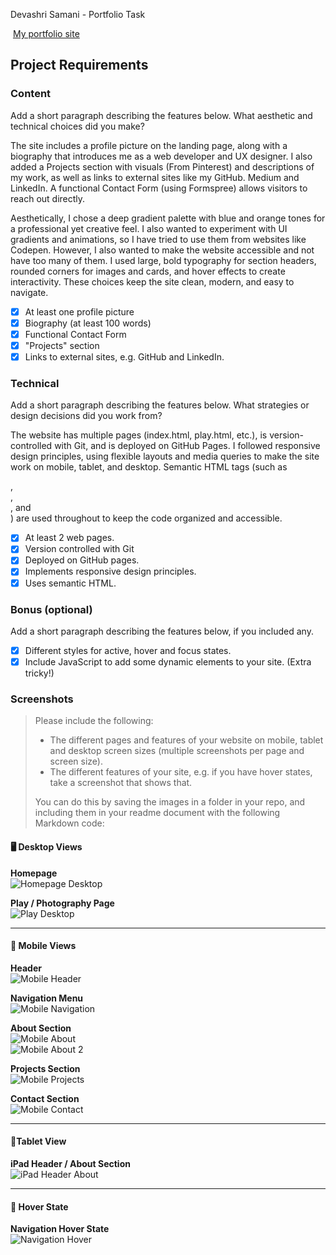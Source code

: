 Devashri Samani - Portfolio Task

​
[My portfolio site](https://devashrisamani.github.io)
​

## Project Requirements

### Content

Add a short paragraph describing the features below. What aesthetic and technical choices did you make?

The site includes a profile picture on the landing page, along with a biography that introduces me as a web developer and UX designer. I also added a Projects section with visuals (From Pinterest) and descriptions of my work, as well as links to external sites like my GitHub. Medium and LinkedIn. A functional Contact Form (using Formspree) allows visitors to reach out directly.

Aesthetically, I chose a deep gradient palette with blue and orange tones for a professional yet creative feel. I also wanted to experiment with UI gradients and animations, so I have tried to use them from websites like Codepen. However, I also wanted to make the website accessible and not have too many of them. I used large, bold typography for section headers, rounded corners for images and cards, and hover effects to create interactivity. These choices keep the site clean, modern, and easy to navigate.

- [x] At least one profile picture
- [x] Biography (at least 100 words)
- [x] Functional Contact Form
- [x] "Projects" section
- [x] Links to external sites, e.g. GitHub and LinkedIn.
      ​

### Technical

Add a short paragraph describing the features below. What strategies or design decisions did you work from?

The website has multiple pages (index.html, play.html, etc.), is version-controlled with Git, and is deployed on GitHub Pages. I followed responsive design principles, using flexible layouts and media queries to make the site work on mobile, tablet, and desktop. Semantic HTML tags (such as <section>, <article>, <nav>, and <footer>) are used throughout to keep the code organized and accessible.

- [x] At least 2 web pages.
- [x] Version controlled with Git
- [x] Deployed on GitHub pages.
- [x] Implements responsive design principles.
- [x] Uses semantic HTML.

### Bonus (optional)

Add a short paragraph describing the features below, if you included any.

- [x] Different styles for active, hover and focus states.
- [x] Include JavaScript to add some dynamic elements to your site. (Extra tricky!)
      ​

### Screenshots

> Please include the following:
>
> - The different pages and features of your website on mobile, tablet and desktop screen sizes (multiple screenshots per page and screen size).
> - The different features of your site, e.g. if you have hover states, take a screenshot that shows that.
>
> You can do this by saving the images in a folder in your repo, and including them in your readme document with the following Markdown code:

#### 🖥️ Desktop Views

**Homepage**  
![Homepage Desktop](./images/desktop_home.png)

**Play / Photography Page**  
![Play Desktop](./images/desktop_play.png)

---

#### 📱 Mobile Views

**Header**  
![Mobile Header](./images/mobile_header.png)

**Navigation Menu**  
![Mobile Navigation](./images/mobile_nav.png)

**About Section**  
![Mobile About](./images/mobile_about.png)  
![Mobile About 2](./images/mobile_about2.png)

**Projects Section**  
![Mobile Projects](./images/mobile_projects.png)

**Contact Section**  
![Mobile Contact](./images/mobile_contact.png)

---

#### 📱Tablet View

**iPad Header / About Section**  
![iPad Header About](./images/ipad_header_about.png)

---

#### 🎨 Hover State

**Navigation Hover State**  
![Navigation Hover](./images/nav_hover.png)
